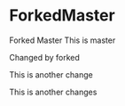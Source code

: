 # ForkedMaster
Forked Master
This is master

Changed by forked


This is another change

This is another changes

